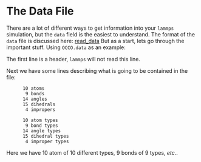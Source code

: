 # The Data File

There are a lot of different ways to get information into your `lammps` simulation, but the `data` field is the easiest to understand.
The format of the `data` file is discussed here: [read_data](https://docs.lammps.org/read_data.html)
But as a start, lets go through the important stuff. 
Using `OCCO.data` as an example:

The first line is a header, `lammps` will not read this line.

Next we have some lines describing what is going to be contained in the file:
```
      10 atoms
       9 bonds
      14 angles
      15 dihedrals
       4 impropers
 
      10 atom types
       9 bond types
      14 angle types
      15 dihedral types
       4 improper types
```
Here we have 10 atom of 10 different types, 9 bonds of 9 types, _etc._.

